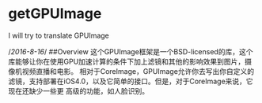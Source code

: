 # getGPUImage
I will try to translate GPUImage

/*2016-8-16*/
##Overview
这个GPUImage框架是一个BSD-licensed的库，这个库能够让你在使用GPU加速计算的条件下加上滤镜和其他的影响效果到图片，摄像机视频直播和电影。
相对于CoreImage，GPUImage允许你去写出你自定义的滤镜，支持部署在iOS4.0，以及它简单的接口。但是，对于CoreImage来说，它现在还缺少一些更
高级的功能，如人脸识别。
